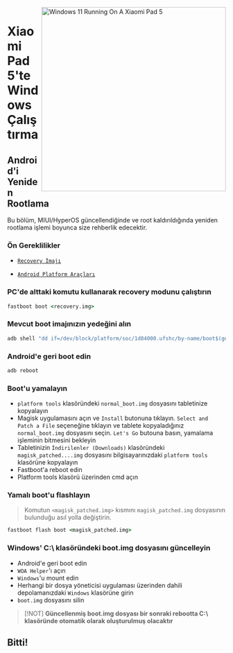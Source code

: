 <img align="right" src="https://raw.githubusercontent.com/erdilS/Port-Windows-11-Xiaomi-Pad-5/main/nabu.png" width="425" alt="Windows 11 Running On A Xiaomi Pad 5">

# Xiaomi Pad 5'te Windows Çalıştırma

## Android'i Yeniden Rootlama
Bu bölüm, MIUI/HyperOS güncellendiğinde ve root kaldırıldığında yeniden rootlama işlemi boyunca size rehberlik edecektir.

### Ön Gereklilikler
- [```Recovery İmajı```](https://github.com/ArKT-7/twrp_device_xiaomi_nabu/releases/tag/mod-win)
  
- [```Android Platform Araçları```](https://developer.android.com/studio/releases/platform-tools)

### PC'de alttaki komutu kullanarak recovery modunu çalıştırın
```cmd
fastboot boot <recovery.img>
```

### Mevcut boot imajınızın yedeğini alın
```cmd
adb shell "dd if=/dev/block/platform/soc/1d84000.ufshc/by-name/boot$(getprop ro.boot.slot_suffix) of=/tmp/normal_boot.img" && adb pull /tmp/normal_boot.img
```

### Android'e geri boot edin
```cmd
adb reboot
```

### Boot'u yamalayın
- ```platform tools``` klasöründeki ```normal_boot.img``` dosyasını tabletinize kopyalayın
- Magisk uygulamasını açın ve ```Install``` butonuna tıklayın. ```Select and Patch a File``` seçeneğine tıklayın ve tablete kopyaladığınız ```normal_boot.img``` dosyasını seçin. ```Let's Go``` butouna basın, yamalama işleminin bitmesini bekleyin
- Tabletinizin ```İndirilenler (Downloads)``` klasöründeki ```magisk_patched....img``` dosyasını bilgisayarınızdaki ```platform tools``` klasörüne kopyalayın
- Fastboot'a reboot edin
- Platform tools klasörü üzerinden cmd açın

### Yamalı boot'u flashlayın
 > Komutun `<magisk_patched.img>` kısmını ```magisk_patched.img``` dosyasının bulunduğu asıl yolla değiştirin.
```cmd
fastboot flash boot <magisk_patched.img>
```

### Windows' C:\ klasöründeki boot.img dosyasını güncelleyin
- Android'e geri boot edin
- ```WOA Helper```'ı açın
- ```Windows```'u mount edin
- Herhangi bir dosya yöneticisi uygulaması üzerinden dahili depolamanızdaki ```Windows``` klasörüne girin
- ```boot.img``` dosyasını silin

> [!NOT]
> **Güncellenmiş boot.img dosyası bir sonraki rebootta C:\ klasöründe otomatik olarak oluşturulmuş olacaktır**

## Bitti!















